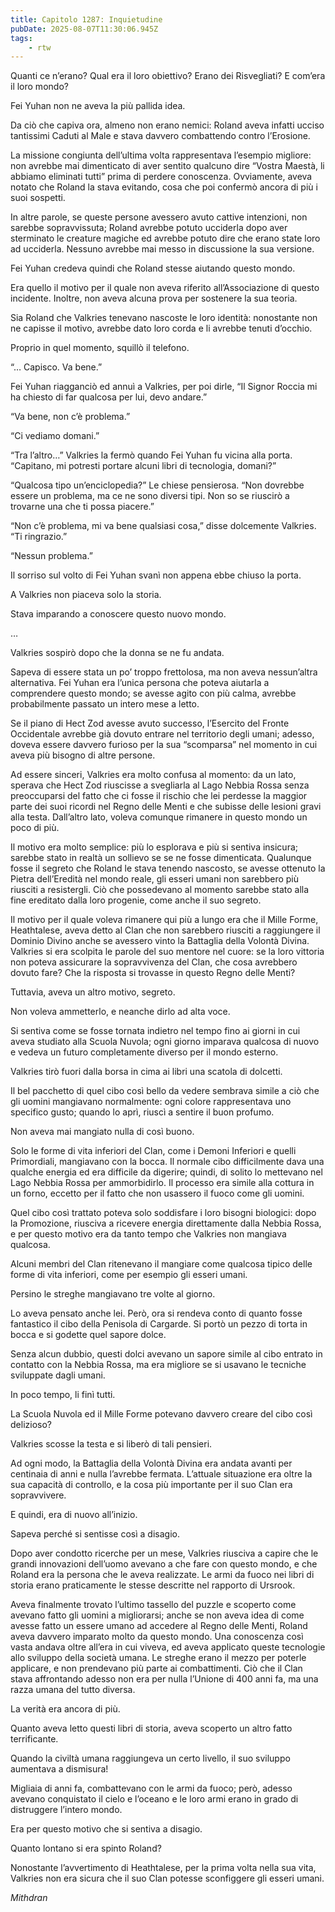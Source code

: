 ```yaml
---
title: Capitolo 1287: Inquietudine
pubDate: 2025-08-07T11:30:06.945Z
tags:
    - rtw
---
```



Quanti ce n’erano? Qual era il loro obiettivo? Erano dei Risvegliati? E com’era il loro mondo?


Fei Yuhan non ne aveva la più pallida idea.


Da ciò che capiva ora, almeno non erano nemici: Roland aveva infatti ucciso tantissimi Caduti al Male e stava davvero combattendo contro l’Erosione.


La missione congiunta dell’ultima volta rappresentava l’esempio migliore: non avrebbe mai dimenticato di aver sentito qualcuno dire “Vostra Maestà, li abbiamo eliminati tutti” prima di perdere conoscenza. Ovviamente, aveva notato che Roland la stava evitando, cosa che poi confermò ancora di più i suoi sospetti.


In altre parole, se queste persone avessero avuto cattive intenzioni, non sarebbe sopravvissuta; Roland avrebbe potuto ucciderla dopo aver sterminato le creature magiche ed avrebbe potuto dire che erano state loro ad ucciderla. Nessuno avrebbe mai messo in discussione la sua versione.


Fei Yuhan credeva quindi che Roland stesse aiutando questo mondo.


Era quello il motivo per il quale non aveva riferito all’Associazione di questo incidente. Inoltre, non aveva alcuna prova per sostenere la sua teoria.


Sia Roland che Valkries tenevano nascoste le loro identità: nonostante non ne capisse il motivo, avrebbe dato loro corda e li avrebbe tenuti d’occhio.


Proprio in quel momento, squillò il telefono.


“… Capisco. Va bene.”


Fei Yuhan riagganciò ed annuì a Valkries, per poi dirle, “Il Signor Roccia mi ha chiesto di far qualcosa per lui, devo andare.”


“Va bene, non c’è problema.”


“Ci vediamo domani.”


“Tra l’altro…” Valkries la fermò quando Fei Yuhan fu vicina alla porta. “Capitano, mi potresti portare alcuni libri di tecnologia, domani?”


“Qualcosa tipo un’enciclopedia?” Le chiese pensierosa. “Non dovrebbe essere un problema, ma ce ne sono diversi tipi. Non so se riuscirò a trovarne una che ti possa piacere.”


“Non c’è problema, mi va bene qualsiasi cosa,” disse dolcemente Valkries. “Ti ringrazio.”


“Nessun problema.”


Il sorriso sul volto di Fei Yuhan svanì non appena ebbe chiuso la porta.


A Valkries non piaceva solo la storia.


Stava imparando a conoscere questo nuovo mondo.


…


Valkries sospirò dopo che la donna se ne fu andata.


Sapeva di essere stata un po’ troppo frettolosa, ma non aveva nessun’altra alternativa. Fei Yuhan era l’unica persona che poteva aiutarla a comprendere questo mondo; se avesse agito con più calma, avrebbe probabilmente passato un intero mese a letto.


Se il piano di Hect Zod avesse avuto successo, l’Esercito del Fronte Occidentale avrebbe già dovuto entrare nel territorio degli umani; adesso, doveva essere davvero furioso per la sua “scomparsa” nel momento in cui aveva più bisogno di altre persone.


Ad essere sinceri, Valkries era molto confusa al momento: da un lato, sperava che Hect Zod riuscisse a svegliarla al Lago Nebbia Rossa senza preoccuparsi del fatto che ci fosse il rischio che lei perdesse la maggior parte dei suoi ricordi nel Regno delle Menti e che subisse delle lesioni gravi alla testa. Dall’altro lato, voleva comunque rimanere in questo mondo un poco di più.


Il motivo era molto semplice: più lo esplorava e più si sentiva insicura; sarebbe stato in realtà un sollievo se se ne fosse dimenticata. Qualunque fosse il segreto che Roland le stava tenendo nascosto, se avesse ottenuto la Pietra dell’Eredità nel mondo reale, gli esseri umani non sarebbero più riusciti a resistergli. Ciò che possedevano al momento sarebbe stato alla fine ereditato dalla loro progenie, come anche il suo segreto.


Il motivo per il quale voleva rimanere qui più a lungo era che il Mille Forme, Heathtalese, aveva detto al Clan che non sarebbero riusciti a raggiungere il Dominio Divino anche se avessero vinto la Battaglia della Volontà Divina. Valkries si era scolpita le parole del suo mentore nel cuore: se la loro vittoria non poteva assicurare la sopravvivenza del Clan, che cosa avrebbero dovuto fare? Che la risposta si trovasse in questo Regno delle Menti?


Tuttavia, aveva un altro motivo, segreto.


Non voleva ammetterlo, e neanche dirlo ad alta voce.


Si sentiva come se fosse tornata indietro nel tempo fino ai giorni in cui aveva studiato alla Scuola Nuvola; ogni giorno imparava qualcosa di nuovo e vedeva un futuro completamente diverso per il mondo esterno.


Valkries tirò fuori dalla borsa in cima ai libri una scatola di dolcetti.


Il bel pacchetto di quel cibo così bello da vedere sembrava simile a ciò che gli uomini mangiavano normalmente: ogni colore rappresentava uno specifico gusto; quando lo aprì, riuscì a sentire il buon profumo.


Non aveva mai mangiato nulla di così buono.


Solo le forme di vita inferiori del Clan, come i Demoni Inferiori e quelli Primordiali, mangiavano con la bocca. Il normale cibo difficilmente dava una qualche energia ed era difficile da digerire; quindi, di solito lo mettevano nel Lago Nebbia Rossa per ammorbidirlo. Il processo era simile alla cottura in un forno, eccetto per il fatto che non usassero il fuoco come gli uomini.


Quel cibo così trattato poteva solo soddisfare i loro bisogni biologici: dopo la Promozione, riusciva a ricevere energia direttamente dalla Nebbia Rossa, e per questo motivo era da tanto tempo che Valkries non mangiava qualcosa.


Alcuni membri del Clan ritenevano il mangiare come qualcosa tipico delle forme di vita inferiori, come per esempio gli esseri umani.


Persino le streghe mangiavano tre volte al giorno.


Lo aveva pensato anche lei. Però, ora si rendeva conto di quanto fosse fantastico il cibo della Penisola di Cargarde. Si portò un pezzo di torta in bocca e si godette quel sapore dolce.


Senza alcun dubbio, questi dolci avevano un sapore simile al cibo entrato in contatto con la Nebbia Rossa, ma era migliore se si usavano le tecniche sviluppate dagli umani.


In poco tempo, li finì tutti.


La Scuola Nuvola ed il Mille Forme potevano davvero creare del cibo così delizioso?


Valkries scosse la testa e si liberò di tali pensieri.


Ad ogni modo, la Battaglia della Volontà Divina era andata avanti per centinaia di anni e nulla l’avrebbe fermata. L’attuale situazione era oltre la sua capacità di controllo, e la cosa più importante per il suo Clan era sopravvivere.


E quindi, era di nuovo all’inizio.


Sapeva perché si sentisse così a disagio.


Dopo aver condotto ricerche per un mese, Valkries riusciva a capire che le grandi innovazioni dell’uomo avevano a che fare con questo mondo, e che Roland era la persona che le aveva realizzate. Le armi da fuoco nei libri di storia erano praticamente le stesse descritte nel rapporto di Ursrook.


Aveva finalmente trovato l’ultimo tassello del puzzle e scoperto come avevano fatto gli uomini a migliorarsi; anche se non aveva idea di come avesse fatto un essere umano ad accedere al Regno delle Menti, Roland aveva davvero imparato molto da questo mondo. Una conoscenza così vasta andava oltre all’era in cui viveva, ed aveva applicato queste tecnologie allo sviluppo della società umana. Le streghe erano il mezzo per poterle applicare, e non prendevano più parte ai combattimenti. Ciò che il Clan stava affrontando adesso non era per nulla l’Unione di 400 anni fa, ma una razza umana del tutto diversa.


La verità era ancora di più.


Quanto aveva letto questi libri di storia, aveva scoperto un altro fatto terrificante.


Quando la civiltà umana raggiungeva un certo livello, il suo sviluppo aumentava a dismisura!


Migliaia di anni fa, combattevano con le armi da fuoco; però, adesso avevano conquistato il cielo e l’oceano e le loro armi erano in grado di distruggere l’intero mondo.


Era per questo motivo che si sentiva a disagio.


Quanto lontano si era spinto Roland?


Nonostante l’avvertimento di Heathtalese, per la prima volta nella sua vita, Valkries non era sicura che il suo Clan potesse sconfiggere gli esseri umani.






<em>Mithdran </em>
                                


                                



